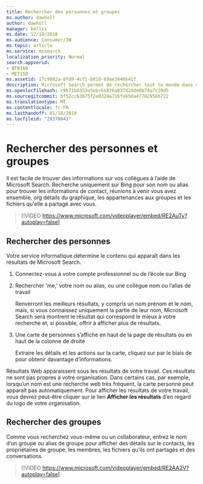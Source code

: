 ```yaml
---
title: Rechercher des personnes et groupes
ms.author: dawholl
author: dawholl
manager: kellis
ms.date: 12/18/2018
ms.audience: Consumer/IW
ms.topic: article
ms.service: mssearch
localization_priority: Normal
search.appverid:
- BFB160
- MET150
ms.assetid: 17c9982a-0fd9-4cf1-b010-69ae3440b41f
description: Microsoft Search permet de rechercher tout le monde dans votre société et les informations qui vous verrez
ms.openlocfilehash: c9b71b8353e5ebc6e876a837424de8b74a7c20d5
ms.sourcegitcommit: bf52cc63b75f2e0324a716fe65da47702956b722
ms.translationtype: MT
ms.contentlocale: fr-FR
ms.lasthandoff: 01/18/2019
ms.locfileid: "29378641"
---
```

# <a name="find-people-and-groups"></a>Rechercher des personnes et groupes

Il est facile de trouver des informations sur vos collègues à l’aide de Microsoft Search. Recherche uniquement sur Bing pour son nom ou alias pour trouver les informations de contact, réunions à venir vous avez ensemble, org détails du graphique, les appartenances aux groupes et les fichiers qu'elle a partagé avec vous.
  
> [!VIDEO https://www.microsoft.com/videoplayer/embed/RE2AuTv?autoplay=false]
  
## <a name="find-people"></a>Rechercher des personnes

Votre service informatique détermine le contenu qui apparaît dans les résultats de Microsoft Search.
  
1. Connectez-vous à votre compte professionnel ou de l’école sur Bing
    
2. Rechercher 'me,' votre nom ou alias, ou une collègue nom ou l’alias de travail
    
    Renverront les meilleurs résultats, y compris un nom prénom et le nom, mais, si vous connaissez uniquement la partie de leur nom, Microsoft Search sera montrent le résultat qui correspond le mieux à votre recherche et, si possible, offrir à afficher plus de résultats.
    
3. Une carte de personnes s’affiche en haut de la page de résultats ou en haut de la colonne de droite
    
    Extraire les détails et les actions sur la carte, cliquez sur par le biais de pour obtenir davantage d’informations.
    
Résultats Web apparaissent sous les résultats de votre travail. Ces résultats ne sont pas propres à votre organisation. Dans certains cas, par exemple, lorsqu’un nom est une recherche web très fréquent, la carte personne peut apparaît pas automatiquement. Pour afficher les résultats de votre travail, vous devrez peut-être cliquer sur le lien **Afficher les résultats** d’en regard du logo de votre organisation. 
  
## <a name="find-groups"></a>Rechercher des groupes

Comme vous recherchez vous-même ou un collaborateur, entrez le nom d’un groupe ou alias de groupe pour afficher des détails sur le contacts, les propriétaires de groupe, les membres, les fichiers qu’ils ont partagés et des conversations.
  
> [!VIDEO https://www.microsoft.com/videoplayer/embed/RE2AA2V?autoplay=false]
  

  

